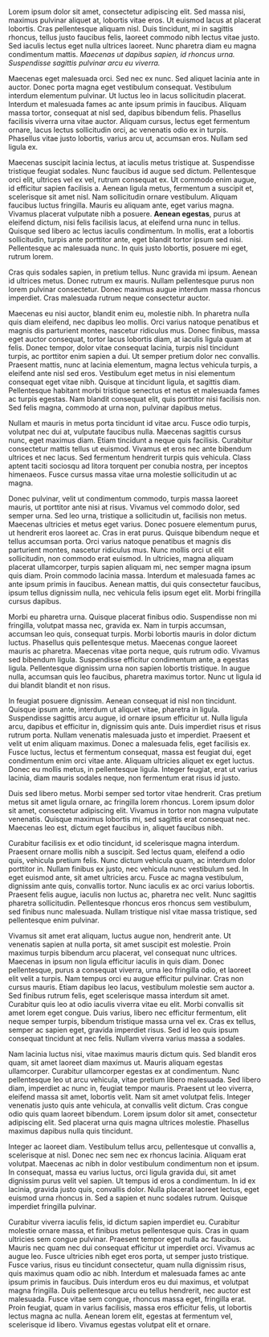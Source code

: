 Lorem ipsum dolor sit amet, consectetur adipiscing elit. Sed massa nisi, maximus pulvinar aliquet at, lobortis vitae eros. Ut euismod lacus at placerat lobortis. Cras pellentesque aliquam nisl. Duis tincidunt, mi in sagittis rhoncus, tellus justo faucibus felis, laoreet commodo nibh lectus vitae justo. Sed iaculis lectus eget nulla ultrices laoreet. Nunc pharetra diam eu magna condimentum mattis. *Maecenas ut dapibus sapien, id rhoncus urna. Suspendisse sagittis pulvinar arcu eu viverra.*

Maecenas eget malesuada orci. Sed nec ex nunc. Sed aliquet lacinia ante in auctor. Donec porta magna eget vestibulum consequat. Vestibulum interdum elementum pulvinar. Ut luctus leo in lacus sollicitudin placerat. Interdum et malesuada fames ac ante ipsum primis in faucibus. Aliquam massa tortor, consequat at nisl sed, dapibus bibendum felis. Phasellus facilisis viverra urna vitae auctor. Aliquam cursus, lectus eget fermentum ornare, lacus lectus sollicitudin orci, ac venenatis odio ex in turpis. Phasellus vitae justo lobortis, varius arcu ut, accumsan eros. Nullam sed ligula ex.

Maecenas suscipit lacinia lectus, at iaculis metus tristique at. Suspendisse tristique feugiat sodales. Nunc faucibus id augue sed dictum. Pellentesque orci elit, ultrices vel ex vel, rutrum consequat ex. Ut commodo enim augue, id efficitur sapien facilisis a. Aenean ligula metus, fermentum a suscipit et, scelerisque sit amet nisl. Nam sollicitudin ornare vestibulum. Aliquam faucibus luctus fringilla. Mauris eu aliquam ante, eget varius magna. Vivamus placerat vulputate nibh a posuere. **Aenean egestas**, purus at eleifend dictum, nisi felis facilisis lacus, at eleifend urna nunc in tellus. Quisque sed libero ac lectus iaculis condimentum. In mollis, erat a lobortis sollicitudin, turpis ante porttitor ante, eget blandit tortor ipsum sed nisi. Pellentesque ac malesuada nunc. In quis justo lobortis, posuere mi eget, rutrum lorem.

Cras quis sodales sapien, in pretium tellus. Nunc gravida mi ipsum. Aenean id ultrices metus. Donec rutrum ex mauris. Nullam pellentesque purus non lorem pulvinar consectetur. Donec maximus augue interdum massa rhoncus imperdiet. Cras malesuada rutrum neque consectetur auctor.

Maecenas eu nisi auctor, blandit enim eu, molestie nibh. In pharetra nulla quis diam eleifend, nec dapibus leo mollis. Orci varius natoque penatibus et magnis dis parturient montes, nascetur ridiculus mus. Donec finibus, massa eget auctor consequat, tortor lacus lobortis diam, at iaculis ligula quam at felis. Donec tempor, dolor vitae consequat lacinia, turpis nisl tincidunt turpis, ac porttitor enim sapien a dui. Ut semper pretium dolor nec convallis. Praesent mattis, nunc at lacinia elementum, magna lectus vehicula turpis, a eleifend ante nisl sed eros. Vestibulum eget metus in nisi elementum consequat eget vitae nibh. Quisque at tincidunt ligula, et sagittis diam. Pellentesque habitant morbi tristique senectus et netus et malesuada fames ac turpis egestas. Nam blandit consequat elit, quis porttitor nisi facilisis non. Sed felis magna, commodo at urna non, pulvinar dapibus metus.

Nullam et mauris in metus porta tincidunt id vitae arcu. Fusce odio turpis, volutpat nec dui at, vulputate faucibus nulla. Maecenas sagittis cursus nunc, eget maximus diam. Etiam tincidunt a neque quis facilisis. Curabitur consectetur mattis tellus ut euismod. Vivamus et eros nec ante bibendum ultrices et nec lacus. Sed fermentum hendrerit turpis quis vehicula. Class aptent taciti sociosqu ad litora torquent per conubia nostra, per inceptos himenaeos. Fusce cursus massa vitae urna molestie sollicitudin ut ac magna.

Donec pulvinar, velit ut condimentum commodo, turpis massa laoreet mauris, ut porttitor ante nisi at risus. Vivamus vel commodo dolor, sed semper urna. Sed leo urna, tristique a sollicitudin ut, facilisis non metus. Maecenas ultricies et metus eget varius. Donec posuere elementum purus, ut hendrerit eros laoreet ac. Cras in erat purus. Quisque bibendum neque et tellus accumsan porta. Orci varius natoque penatibus et magnis dis parturient montes, nascetur ridiculus mus. Nunc mollis orci ut elit sollicitudin, non commodo erat euismod. In ultricies, magna aliquam placerat ullamcorper, turpis sapien aliquam mi, nec semper magna ipsum quis diam. Proin commodo lacinia massa. Interdum et malesuada fames ac ante ipsum primis in faucibus. Aenean mattis, dui quis consectetur faucibus, ipsum tellus dignissim nulla, nec vehicula felis ipsum eget elit. Morbi fringilla cursus dapibus.

Morbi eu pharetra urna. Quisque placerat finibus odio. Suspendisse non mi fringilla, volutpat massa nec, gravida ex. Nam in turpis accumsan, accumsan leo quis, consequat turpis. Morbi lobortis mauris in dolor dictum luctus. Phasellus quis pellentesque metus. Maecenas congue laoreet mauris ac pharetra. Maecenas vitae porta neque, quis rutrum odio. Vivamus sed bibendum ligula. Suspendisse efficitur condimentum ante, a egestas ligula. Pellentesque dignissim urna non sapien lobortis tristique. In augue nulla, accumsan quis leo faucibus, pharetra maximus tortor. Nunc ut ligula id dui blandit blandit et non risus.

In feugiat posuere dignissim. Aenean consequat id nisl non tincidunt. Quisque ipsum ante, interdum ut aliquet vitae, pharetra in ligula. Suspendisse sagittis arcu augue, id ornare ipsum efficitur ut. Nulla ligula arcu, dapibus et efficitur in, dignissim quis ante. Duis imperdiet risus et risus rutrum porta. Nullam venenatis malesuada justo et imperdiet. Praesent et velit ut enim aliquam maximus. Donec a malesuada felis, eget facilisis ex. Fusce luctus, lectus et fermentum consequat, massa est feugiat dui, eget condimentum enim orci vitae ante. Aliquam ultricies aliquet ex eget luctus. Donec eu mollis metus, in pellentesque ligula. Integer feugiat, erat ut varius lacinia, diam mauris sodales neque, non fermentum erat risus id justo.

Duis sed libero metus. Morbi semper sed tortor vitae hendrerit. Cras pretium metus sit amet ligula ornare, ac fringilla lorem rhoncus. Lorem ipsum dolor sit amet, consectetur adipiscing elit. Vivamus in tortor non magna vulputate venenatis. Quisque maximus lobortis mi, sed sagittis erat consequat nec. Maecenas leo est, dictum eget faucibus in, aliquet faucibus nibh.

Curabitur facilisis ex et odio tincidunt, id scelerisque magna interdum. Praesent ornare mollis nibh a suscipit. Sed lectus quam, eleifend a odio quis, vehicula pretium felis. Nunc dictum vehicula quam, ac interdum dolor porttitor in. Nullam finibus ex justo, nec vehicula nunc vestibulum sed. In eget euismod ante, sit amet ultricies arcu. Fusce ac magna vestibulum, dignissim ante quis, convallis tortor. Nunc iaculis ex ac orci varius lobortis. Praesent felis augue, iaculis non luctus ac, pharetra nec velit. Nunc sagittis pharetra sollicitudin. Pellentesque rhoncus eros rhoncus sem vestibulum, sed finibus nunc malesuada. Nullam tristique nisl vitae massa tristique, sed pellentesque enim pulvinar.

Vivamus sit amet erat aliquam, luctus augue non, hendrerit ante. Ut venenatis sapien at nulla porta, sit amet suscipit est molestie. Proin maximus turpis bibendum arcu placerat, vel consequat nunc ultrices. Maecenas in ipsum non ligula efficitur iaculis in quis diam. Donec pellentesque, purus a consequat viverra, urna leo fringilla odio, et laoreet elit velit a turpis. Nam tempus orci eu augue efficitur pulvinar. Cras non cursus mauris. Etiam dapibus leo lacus, vestibulum molestie sem auctor a. Sed finibus rutrum felis, eget scelerisque massa interdum sit amet. Curabitur quis leo at odio iaculis viverra vitae eu elit. Morbi convallis sit amet lorem eget congue. Duis varius, libero nec efficitur fermentum, elit neque semper turpis, bibendum tristique massa urna vel ex. Cras ex tellus, semper ac sapien eget, gravida imperdiet risus. Sed id leo quis ipsum consequat tincidunt at nec felis. Nullam viverra varius massa a sodales.

Nam lacinia luctus nisi, vitae maximus mauris dictum quis. Sed blandit eros quam, sit amet laoreet diam maximus ut. Mauris aliquam egestas ullamcorper. Curabitur ullamcorper egestas ex at condimentum. Nunc pellentesque leo ut arcu vehicula, vitae pretium libero malesuada. Sed libero diam, imperdiet ac nunc in, feugiat tempor mauris. Praesent ut leo viverra, eleifend massa sit amet, lobortis velit. Nam sit amet volutpat felis. Integer venenatis justo quis ante vehicula, at convallis velit dictum. Cras congue odio quis quam laoreet bibendum. Lorem ipsum dolor sit amet, consectetur adipiscing elit. Sed placerat urna quis magna ultrices molestie. Phasellus maximus dapibus nulla quis tincidunt.

Integer ac laoreet diam. Vestibulum tellus arcu, pellentesque ut convallis a, scelerisque at nisl. Donec nec sem nec ex rhoncus lacinia. Aliquam erat volutpat. Maecenas ac nibh in dolor vestibulum condimentum non et ipsum. In consequat, massa eu varius luctus, orci ligula gravida dui, sit amet dignissim purus velit vel sapien. Ut tempus id eros a condimentum. In id ex lacinia, gravida justo quis, convallis dolor. Nulla placerat laoreet lectus, eget euismod urna rhoncus in. Sed a sapien et nunc sodales rutrum. Quisque imperdiet fringilla pulvinar.

Curabitur viverra iaculis felis, id dictum sapien imperdiet eu. Curabitur molestie ornare massa, et finibus metus pellentesque quis. Cras in quam ultricies sem congue pulvinar. Praesent tempor eget nulla ac faucibus. Mauris nec quam nec dui consequat efficitur ut imperdiet orci. Vivamus ac augue leo. Fusce ultricies nibh eget eros porta, ut semper justo tristique. Fusce varius, risus eu tincidunt consectetur, quam nulla dignissim risus, quis maximus quam odio ac nibh. Interdum et malesuada fames ac ante ipsum primis in faucibus. Duis interdum eros eu dui maximus, et volutpat magna fringilla. Duis pellentesque arcu eu tellus hendrerit, nec auctor est malesuada. Fusce vitae sem congue, rhoncus massa eget, fringilla erat. Proin feugiat, quam in varius facilisis, massa eros efficitur felis, ut lobortis lectus magna ac nulla. Aenean lorem elit, egestas at fermentum vel, scelerisque id libero. Vivamus egestas volutpat elit et ornare.
